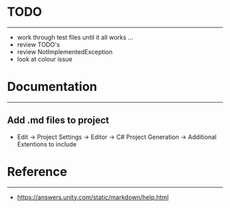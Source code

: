 # TODO
------------------------------------------------------------------------------

* work through test files until it all works ...
* review TODO's
* review NotImplementedException
* look at colour issue

# Documentation
------------------------------------------------------------------------------

## Add .md files to project

* Edit -> Project Settings -> Editor -> C# Project Generation -> Additional Extentions to include



# Reference
------------------------------------------------------------------------------

* https://answers.unity.com/static/markdown/help.html

